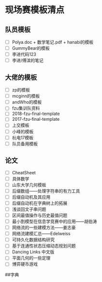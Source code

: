 #  现场赛模板清点

## 队员模板

- [ ] Polya.doc + 数学笔记.pdf + hanabi的模板
- [ ] GummyBear的模板
- [ ] 李进代码123
- [ ] 李进/傅滨的笔记

## 大佬的模板

- [ ] zp的模板
- [ ] mcginn的模板
- [ ] andWho的模板
- [ ] fzu集训队资料
- [ ] 2018-fzu-final-template
- [ ] 2017-fzu-final-template
- [ ] 上交模板
- [ ] 小峰的模板
- [ ] 杭电17模板
- [ ] 队员备用模板

## 论文

- [ ] CheatSheet                  
- [ ] 具体数学
- [ ] 山东大学几何模板
- [ ] 后缀数组——处理字符串的有力工具
- [ ] 后缀自动机及其应用
- [ ] 后缀自动机在字典树上的拓展
- [ ] 浅谈回文子串问题
- [ ] 区间最值操作与历史最值问题                                                             
- [ ] 最小割模型在信息学竞赛中的应用——胡伯涛
- [ ] 网络流的一些建模方法——姜志豪
- [ ] 网络流建模汇总——Edelweiss
- [ ] 可持久化数据结构研究
- [ ] 基于连通性状态压缩动态规划问题
- [ ] Dancing Links 中文版
- [ ] 平面几何的一些定理
- [ ] 博弈硬币游戏

##字典